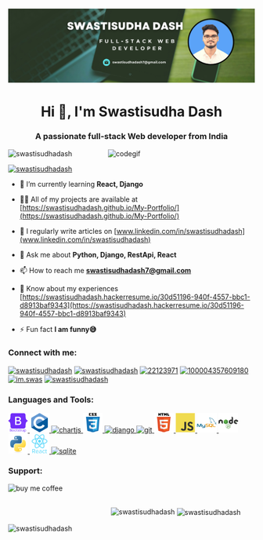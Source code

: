![logo](https://github.com/SwastisudhaDash/Swastisudhadash/blob/main/Black%20and%20%20White%20Gradient%20Personal%20LinkedIn%20Banner%20(4).png)
<h1 align="center">Hi 👋, I'm Swastisudha Dash</h1>
<h3 align="center">A passionate full-stack Web developer from India</h3>

<img align="right" alt="codegif" width="300" src="https://camo.githubusercontent.com/ae28656d8067580f67fe3e69e8206053dcb316e3caa3c26f6b88dcd94db1eb9d/68747470733a2f2f6d656469612e6c6963646e2e636f6d2f646d732f696d6167652f4334453232415148537878355839336c327a512f6665656473686172652d736872696e6b5f323034385f313533362f302f313636303134323239343937313f653d3231343734383336343726763d6265746126743d436e6f573278634c4c4b795879746458484a30636d7548705270584d696f616e4e6935686e683742397130">

<p align="left"> <img src="https://komarev.com/ghpvc/?username=swastisudhadash&label=Profile%20views&color=0e75b6&style=flat" alt="swastisudhadash" /> </p>

<p align="left"> <a href="https://twitter.com/swastisudhadash" target="blank"><img src="https://img.shields.io/twitter/follow/swastisudhadash?logo=twitter&style=for-the-badge" alt="swastisudhadash" /></a> </p>

- 🌱 I’m currently learning **React, Django**

- 👨‍💻 All of my projects are available at [https://swastisudhadash.github.io/My-Portfolio/](https://swastisudhadash.github.io/My-Portfolio/)

- 📝 I regularly write articles on [www.linkedin.com/in/swastisudhadash](www.linkedin.com/in/swastisudhadash)

- 💬 Ask me about **Python, Django, RestApi, React**

- 📫 How to reach me **swastisudhadash7@gmail.com**

- 📄 Know about my experiences [https://swastisudhadash.hackerresume.io/30d51196-940f-4557-bbc1-d8913baf9343](https://swastisudhadash.hackerresume.io/30d51196-940f-4557-bbc1-d8913baf9343)

- ⚡ Fun fact **I am funny😅**

<h3 align="left">Connect with me:</h3>
<p align="left">
<a href="https://twitter.com/swastisudhadash" target="blank"><img align="center" src="https://raw.githubusercontent.com/rahuldkjain/github-profile-readme-generator/master/src/images/icons/Social/twitter.svg" alt="swastisudhadash" height="30" width="40" /></a>
<a href="https://linkedin.com/in/swastisudhadash" target="blank"><img align="center" src="https://raw.githubusercontent.com/rahuldkjain/github-profile-readme-generator/master/src/images/icons/Social/linked-in-alt.svg" alt="swastisudhadash" height="30" width="40" /></a>
<a href="https://stackoverflow.com/users/22123971" target="blank"><img align="center" src="https://raw.githubusercontent.com/rahuldkjain/github-profile-readme-generator/master/src/images/icons/Social/stack-overflow.svg" alt="22123971" height="30" width="40" /></a>
<a href="https://fb.com/100004357609180" target="blank"><img align="center" src="https://raw.githubusercontent.com/rahuldkjain/github-profile-readme-generator/master/src/images/icons/Social/facebook.svg" alt="100004357609180" height="30" width="40" /></a>
<a href="https://instagram.com/im.swas" target="blank"><img align="center" src="https://raw.githubusercontent.com/rahuldkjain/github-profile-readme-generator/master/src/images/icons/Social/instagram.svg" alt="im.swas" height="30" width="40" /></a>
<a href="https://www.hackerrank.com/swastisudhadash" target="blank"><img align="center" src="https://raw.githubusercontent.com/rahuldkjain/github-profile-readme-generator/master/src/images/icons/Social/hackerrank.svg" alt="swastisudhadash" height="30" width="40" /></a>
</p>

<h3 align="left">Languages and Tools:</h3>
<p align="left"> <a href="https://getbootstrap.com" target="_blank" rel="noreferrer"> <img src="https://raw.githubusercontent.com/devicons/devicon/master/icons/bootstrap/bootstrap-plain-wordmark.svg" alt="bootstrap" width="40" height="40"/> </a> <a href="https://www.cprogramming.com/" target="_blank" rel="noreferrer"> <img src="https://raw.githubusercontent.com/devicons/devicon/master/icons/c/c-original.svg" alt="c" width="40" height="40"/> </a> <a href="https://www.chartjs.org" target="_blank" rel="noreferrer"> <img src="https://www.chartjs.org/media/logo-title.svg" alt="chartjs" width="40" height="40"/> </a> <a href="https://www.w3schools.com/css/" target="_blank" rel="noreferrer"> <img src="https://raw.githubusercontent.com/devicons/devicon/master/icons/css3/css3-original-wordmark.svg" alt="css3" width="40" height="40"/> </a> <a href="https://www.djangoproject.com/" target="_blank" rel="noreferrer"> <img src="https://cdn.worldvectorlogo.com/logos/django.svg" alt="django" width="40" height="40"/> </a> <a href="https://git-scm.com/" target="_blank" rel="noreferrer"> <img src="https://www.vectorlogo.zone/logos/git-scm/git-scm-icon.svg" alt="git" width="40" height="40"/> </a> <a href="https://www.w3.org/html/" target="_blank" rel="noreferrer"> <img src="https://raw.githubusercontent.com/devicons/devicon/master/icons/html5/html5-original-wordmark.svg" alt="html5" width="40" height="40"/> </a> <a href="https://developer.mozilla.org/en-US/docs/Web/JavaScript" target="_blank" rel="noreferrer"> <img src="https://raw.githubusercontent.com/devicons/devicon/master/icons/javascript/javascript-original.svg" alt="javascript" width="40" height="40"/> </a> <a href="https://www.mysql.com/" target="_blank" rel="noreferrer"> <img src="https://raw.githubusercontent.com/devicons/devicon/master/icons/mysql/mysql-original-wordmark.svg" alt="mysql" width="40" height="40"/> </a> <a href="https://nodejs.org" target="_blank" rel="noreferrer"> <img src="https://raw.githubusercontent.com/devicons/devicon/master/icons/nodejs/nodejs-original-wordmark.svg" alt="nodejs" width="40" height="40"/> </a> <a href="https://www.python.org" target="_blank" rel="noreferrer"> <img src="https://raw.githubusercontent.com/devicons/devicon/master/icons/python/python-original.svg" alt="python" width="40" height="40"/> </a> <a href="https://reactjs.org/" target="_blank" rel="noreferrer"> <img src="https://raw.githubusercontent.com/devicons/devicon/master/icons/react/react-original-wordmark.svg" alt="react" width="40" height="40"/> </a> <a href="https://www.sqlite.org/" target="_blank" rel="noreferrer"> <img src="https://www.vectorlogo.zone/logos/sqlite/sqlite-icon.svg" alt="sqlite" width="40" height="40"/> </a> </p>

<h3 align="left">Support:</h3>
<p><a href="https://www.buymeacoffee.com/buy me coffee"> <img align="left" src="https://cdn.buymeacoffee.com/buttons/v2/default-yellow.png" height="50" width="210" alt="buy me coffee" /></a></p><br><br>

<p><img align="left" src="https://github-readme-stats.vercel.app/api/top-langs?username=swastisudhadash&show_icons=true&locale=en&layout=compact" alt="swastisudhadash" /></p>

<p>&nbsp;<img align="center" src="https://github-readme-stats.vercel.app/api?username=swastisudhadash&show_icons=true&locale=en" alt="swastisudhadash" /></p>

<p><img align="center" src="https://github-readme-streak-stats.herokuapp.com/?user=swastisudhadash&" alt="swastisudhadash" /></p>
